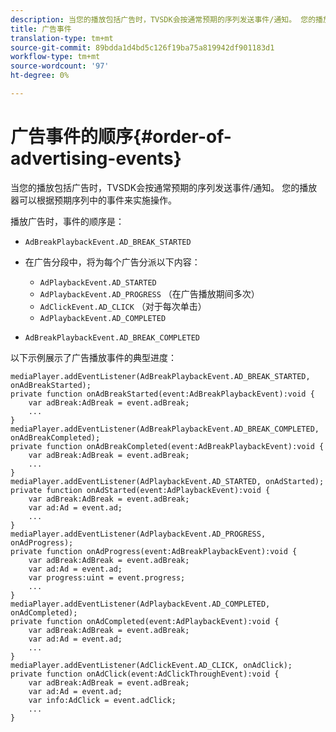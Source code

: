 ```yaml
---
description: 当您的播放包括广告时，TVSDK会按通常预期的序列发送事件/通知。 您的播放器可以根据预期序列中的事件来实施操作。
title: 广告事件
translation-type: tm+mt
source-git-commit: 89bdda1d4bd5c126f19ba75a819942df901183d1
workflow-type: tm+mt
source-wordcount: '97'
ht-degree: 0%

---
```



# 广告事件的顺序{#order-of-advertising-events}

当您的播放包括广告时，TVSDK会按通常预期的序列发送事件/通知。 您的播放器可以根据预期序列中的事件来实施操作。

<!--<a id="section_69E3CCBC57BB48399799876E83908348"></a>-->

播放广告时，事件的顺序是：

* `AdBreakPlaybackEvent.AD_BREAK_STARTED`
* 在广告分段中，将为每个广告分派以下内容：

   * `AdPlaybackEvent.AD_STARTED`
   * `AdPlaybackEvent.AD_PROGRESS` （在广告播放期间多次）
   * `AdClickEvent.AD_CLICK` （对于每次单击）
   * `AdPlaybackEvent.AD_COMPLETED`

* `AdBreakPlaybackEvent.AD_BREAK_COMPLETED`

以下示例展示了广告播放事件的典型进度：

```
mediaPlayer.addEventListener(AdBreakPlaybackEvent.AD_BREAK_STARTED, onAdBreakStarted); 
private function onAdBreakStarted(event:AdBreakPlaybackEvent):void { 
    var adBreak:AdBreak = event.adBreak; 
    ... 
} 
mediaPlayer.addEventListener(AdBreakPlaybackEvent.AD_BREAK_COMPLETED, onAdBreakCompleted); 
private function onAdBreakCompleted(event:AdBreakPlaybackEvent):void { 
    var adBreak:AdBreak = event.adBreak; 
    ... 
} 
mediaPlayer.addEventListener(AdPlaybackEvent.AD_STARTED, onAdStarted); 
private function onAdStarted(event:AdPlaybackEvent):void { 
    var adBreak:AdBreak = event.adBreak; 
    var ad:Ad = event.ad; 
    ... 
} 
mediaPlayer.addEventListener(AdPlaybackEvent.AD_PROGRESS, onAdProgress); 
private function onAdProgress(event:AdBreakPlaybackEvent):void { 
    var adBreak:AdBreak = event.adBreak; 
    var ad:Ad = event.ad;  
    var progress:uint = event.progress; 
    ... 
} 
mediaPlayer.addEventListener(AdPlaybackEvent.AD_COMPLETED, onAdCompleted); 
private function onAdCompleted(event:AdPlaybackEvent):void { 
    var adBreak:AdBreak = event.adBreak; 
    var ad:Ad = event.ad; 
    ... 
} 
mediaPlayer.addEventListener(AdClickEvent.AD_CLICK, onAdClick); 
private function onAdClick(event:AdClickThroughEvent):void { 
    var adBreak:AdBreak = event.adBreak; 
    var ad:Ad = event.ad; 
    var info:AdClick = event.adClick; 
    ... 
} 
```

